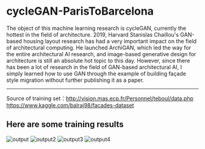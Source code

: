 # cycleGAN-ParisToBarcelona

The object of this machine learning research is cycleGAN, currently the hottest in the field of architecture. 2019, Harvard Stanislas Chaillou's GAN-based housing layout research has had a very important impact on the field of architectural computing. He launched ArchiGAN, which led the way for the entire architectural AI research, and image-based generative design for architecture is still an absolute hot topic to this day.
However, since there has been a lot of research in the field of GAN-based architectural AI, I simply learned how to use GAN through the example of building façade style migration without further publishing it as a paper.

***

Source of training set：http://vision.mas.ecp.fr/Personnel/teboul/data.php
                        https://www.kaggle.com/balraj98/facades-dataset


## Here are some training results


![output](https://user-images.githubusercontent.com/57033123/146217963-c065b593-ce9c-419b-9573-e0411ba83f01.png)
![output2](https://user-images.githubusercontent.com/57033123/146217982-2527f506-c504-416c-9899-6d7abfbc7217.png)
![output3](https://user-images.githubusercontent.com/57033123/146218375-83360923-7a74-48a2-8db9-5bdd2ba46f06.png)
![output4](https://user-images.githubusercontent.com/57033123/146218383-4b3cbcba-5324-46c5-8353-95171fbbaa8e.png)
